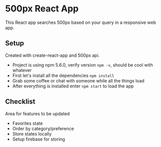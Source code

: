 # 500px React App

This React app searches 500px based on your query in a responsive web app.

## Setup

Created with create-react-app and 500px api.

* Project is using npm 5.6.0, verify version `npm -v`, should be cool with whatever
* First let's install all the dependencies `npm install`
* Grab some coffee or chat with someone while all the things load
* After everything is installed enter `npm start` to load the app

## Checklist

Area for features to be updated

* Favorites state
* Order by category/preference
* Store states locally
* Setup firebase for storing
